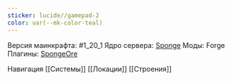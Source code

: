 ```yaml
---
sticker: lucide//gamepad-2
color: var(--mk-color-teal)
---
```

Версия маинкрафта: #1_20_1 
Ядро сервера: [Sponge](https://spongepowered.org/)
Моды: Forge
Плагины: [SpongeOre](https://ore.spongepowered.org)

Навигация
[[Системы]]
[[Локации]]
[[Строения]]